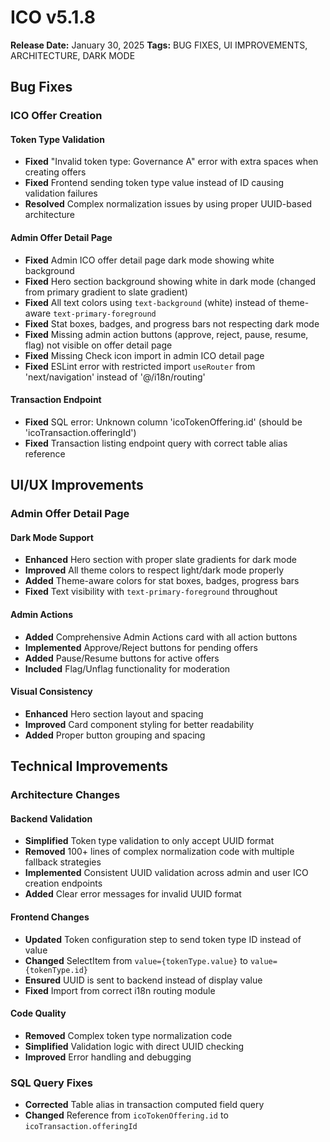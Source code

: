 # ICO v5.1.8
**Release Date:** January 30, 2025
**Tags:** BUG FIXES, UI IMPROVEMENTS, ARCHITECTURE, DARK MODE

## Bug Fixes

### ICO Offer Creation
#### Token Type Validation
- **Fixed** "Invalid token type: Governance  A" error with extra spaces when creating offers
- **Fixed** Frontend sending token type value instead of ID causing validation failures
- **Resolved** Complex normalization issues by using proper UUID-based architecture

#### Admin Offer Detail Page
- **Fixed** Admin ICO offer detail page dark mode showing white background
- **Fixed** Hero section background showing white in dark mode (changed from primary gradient to slate gradient)
- **Fixed** All text colors using `text-background` (white) instead of theme-aware `text-primary-foreground`
- **Fixed** Stat boxes, badges, and progress bars not respecting dark mode
- **Fixed** Missing admin action buttons (approve, reject, pause, resume, flag) not visible on offer detail page
- **Fixed** Missing Check icon import in admin ICO detail page
- **Fixed** ESLint error with restricted import `useRouter` from 'next/navigation' instead of '@/i18n/routing'

#### Transaction Endpoint
- **Fixed** SQL error: Unknown column 'icoTokenOffering.id' (should be 'icoTransaction.offeringId')
- **Fixed** Transaction listing endpoint query with correct table alias reference

## UI/UX Improvements

### Admin Offer Detail Page
#### Dark Mode Support
- **Enhanced** Hero section with proper slate gradients for dark mode
- **Improved** All theme colors to respect light/dark mode properly
- **Added** Theme-aware colors for stat boxes, badges, progress bars
- **Fixed** Text visibility with `text-primary-foreground` throughout

#### Admin Actions
- **Added** Comprehensive Admin Actions card with all action buttons
- **Implemented** Approve/Reject buttons for pending offers
- **Added** Pause/Resume buttons for active offers
- **Included** Flag/Unflag functionality for moderation

#### Visual Consistency
- **Enhanced** Hero section layout and spacing
- **Improved** Card component styling for better readability
- **Added** Proper button grouping and spacing

## Technical Improvements

### Architecture Changes
#### Backend Validation
- **Simplified** Token type validation to only accept UUID format
- **Removed** 100+ lines of complex normalization code with multiple fallback strategies
- **Implemented** Consistent UUID validation across admin and user ICO creation endpoints
- **Added** Clear error messages for invalid UUID format

#### Frontend Changes
- **Updated** Token configuration step to send token type ID instead of value
- **Changed** SelectItem from `value={tokenType.value}` to `value={tokenType.id}`
- **Ensured** UUID is sent to backend instead of display value
- **Fixed** Import from correct i18n routing module

#### Code Quality
- **Removed** Complex token type normalization code
- **Simplified** Validation logic with direct UUID checking
- **Improved** Error handling and debugging

### SQL Query Fixes
- **Corrected** Table alias in transaction computed field query
- **Changed** Reference from `icoTokenOffering.id` to `icoTransaction.offeringId`
